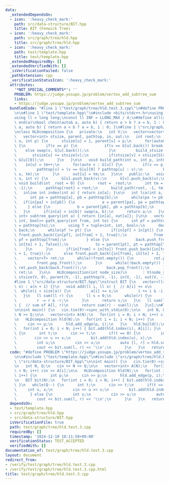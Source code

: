 ```yaml
---
data:
  _extendedDependsOn:
  - icon: ':heavy_check_mark:'
    path: src/data-structure/BIT.hpp
    title: BIT (Fenwick Tree)
  - icon: ':heavy_check_mark:'
    path: src/graph/tree/hld.hpp
    title: src/graph/tree/hld.hpp
  - icon: ':heavy_check_mark:'
    path: test/template.hpp
    title: test/template.hpp
  _extendedRequiredBy: []
  _extendedVerifiedWith: []
  _isVerificationFailed: false
  _pathExtension: cpp
  _verificationStatusIcon: ':heavy_check_mark:'
  attributes:
    '*NOT_SPECIAL_COMMENTS*': ''
    PROBLEM: https://judge.yosupo.jp/problem/vertex_add_subtree_sum
    links:
    - https://judge.yosupo.jp/problem/vertex_add_subtree_sum
  bundledCode: "#line 1 \"test/graph/tree/hld.test.3.cpp\"\n#define PROBLEM \"https://judge.yosupo.jp/problem/vertex_add_subtree_sum\"\
    \n\n#line 1 \"test/template.hpp\"\n#include <bits/stdc++.h>\nusing namespace std;\n\
    using ll = long long;\nconst ll INF = LLONG_MAX / 4;\n#define all(a) begin(a),\
    \ end(a)\nbool chmin(auto& a, auto b) { return a > b ? a = b, 1 : 0; }\nbool chmax(auto&\
    \ a, auto b) { return a < b ? a = b, 1 : 0; }\n#line 1 \"src/graph/tree/hld.hpp\"\
    \nclass HLDcomposition {\n   private:\n   int V;\n   vector<vector<int>> G;\n\
    \   vector<int> stsize, parent, pathtop, in, out;\n   int root;\n   void build_stsize(int\
    \ u, int p) {\n      stsize[u] = 1, parent[u] = p;\n      for(auto&& v : G[u])\
    \ {\n         if(v == p) {\n            if(v == G[u].back()) break;\n        \
    \    else swap(v, G[u].back());\n         }\n         build_stsize(v, u);\n  \
    \       stsize[u] += stsize[v];\n         if(stsize[v] > stsize[G[u][0]]) swap(v,\
    \ G[u][0]);\n      }\n   }\n\n   void build_path(int u, int p, int& tm) {\n  \
    \    in[u] = tm++;\n      for(auto v : G[u]) {\n         if(v == p) continue;\n\
    \         pathtop[v] = (v == G[u][0] ? pathtop[u] : v);\n         build_path(v,\
    \ u, tm);\n      }\n      out[u] = tm;\n   }\n\n   public:\n   void add_edge(int\
    \ u, int v) {\n      G[u].push_back(v);\n      G[v].push_back(u);\n   }\n\n  \
    \ void build(int _root = 0) {\n      root = _root;\n      int tm = 0;\n      build_stsize(root,\
    \ -1);\n      pathtop[root] = root;\n      build_path(root, -1, tm);\n   }\n\n\
    \   inline int index(int a) { return in[a]; }\n\n   int lca(int a, int b) {\n\
    \      int pa = pathtop[a], pb = pathtop[b];\n      while(pa != pb) {\n      \
    \   if(in[pa] > in[pb]) {\n            a = parent[pa], pa = pathtop[a];\n    \
    \     } else {\n            b = parent[pb], pb = pathtop[b];\n         }\n   \
    \   }\n      if(in[a] > in[b]) swap(a, b);\n      return a;\n   }\n\n   pair<int,\
    \ int> subtree_query(int a) { return {in[a], out[a]}; }\n\n   vector<tuple<int,\
    \ int, bool>> path_query(int from, int to) {\n      int pf = pathtop[from], pt\
    \ = pathtop[to];\n      using T = tuple<int, int, bool>;\n      deque<T> front,\
    \ back;\n      while(pf != pt) {\n         if(in[pf] > in[pt]) {\n           \
    \ front.push_back({in[pf], in[from] + 1, true});\n            from = parent[pf],\
    \ pf = pathtop[from];\n         } else {\n            back.push_front({in[pt],\
    \ in[to] + 1, false});\n            to = parent[pt], pt = pathtop[to];\n     \
    \    }\n      }\n      if(in[from] > in[to]) front.push_back({in[to], in[from]\
    \ + 1, true});\n      else front.push_back({in[from], in[to] + 1, false});\n \
    \     vector<T> ret;\n      while(!front.empty()) {\n         ret.push_back(front.front());\n\
    \         front.pop_front();\n      }\n      while(!back.empty()) {\n        \
    \ ret.push_back(back.front());\n         back.pop_front();\n      }\n      return\
    \ ret;\n   }\n\n   HLDcomposition(int node_size)\n       : V(node_size), G(V),\
    \ stsize(V, 0), parent(V, -1), pathtop(V, -1), in(V, -1), out(V, -1) {}\n};\n\
    #line 1 \"src/data-structure/BIT.hpp\"\nstruct BIT {\n   vector<ll> a;\n   BIT(ll\
    \ n) : a(n + 1) {}\n   void add(ll i, ll x) {  // A[i] += x\n      i++;\n    \
    \  while(i < size(a)) {\n         a[i] += x;\n         i += i & -i;\n      }\n\
    \   }\n   ll sum(ll r) {\n      ll s = 0;\n      while(r) {\n         s += a[r];\n\
    \         r -= r & -r;\n      }\n      return s;\n   }\n   ll sum(ll l, ll r)\
    \ {  // sum of A[l, r)\n      return sum(r) - sum(l);\n   }\n};\n#line 6 \"test/graph/tree/hld.test.3.cpp\"\
    \n\nint main() {\n   cin.tie(0)->sync_with_stdio(0);\n\n   int N, Q;\n   cin >>\
    \ N >> Q;\n\n   vector<int> A(N);\n   for(int i = 0; i < N; i++) cin >> A[i];\n\
    \n   HLDcomposition hld(N);\n   for(int i = 1; i < N; i++) {\n      int p;\n \
    \     cin >> p;\n      hld.add_edge(p, i);\n   }\n   hld.build();\n\n   BIT bit(N);\n\
    \   for(int i = 0; i < N; i++) { bit.add(hld.index(i), A[i]); }\n   while(Q--)\
    \ {\n      int t;\n      cin >> t;\n      if(t == 0) {\n         int u, x;\n \
    \        cin >> u >> x;\n         bit.add(hld.index(u), x);\n      } else {\n\
    \         int u;\n         cin >> u;\n         auto [l, r] = hld.subtree_query(u);\n\
    \         cout << bit.sum(l, r) << '\\n';\n      }\n   }\n   return 0;\n}\n"
  code: "#define PROBLEM \"https://judge.yosupo.jp/problem/vertex_add_subtree_sum\"\
    \n\n#include \"test/template.hpp\"\n#include \"src/graph/tree/hld.hpp\"\n#include\
    \ \"src/data-structure/BIT.hpp\"\n\nint main() {\n   cin.tie(0)->sync_with_stdio(0);\n\
    \n   int N, Q;\n   cin >> N >> Q;\n\n   vector<int> A(N);\n   for(int i = 0; i\
    \ < N; i++) cin >> A[i];\n\n   HLDcomposition hld(N);\n   for(int i = 1; i < N;\
    \ i++) {\n      int p;\n      cin >> p;\n      hld.add_edge(p, i);\n   }\n   hld.build();\n\
    \n   BIT bit(N);\n   for(int i = 0; i < N; i++) { bit.add(hld.index(i), A[i]);\
    \ }\n   while(Q--) {\n      int t;\n      cin >> t;\n      if(t == 0) {\n    \
    \     int u, x;\n         cin >> u >> x;\n         bit.add(hld.index(u), x);\n\
    \      } else {\n         int u;\n         cin >> u;\n         auto [l, r] = hld.subtree_query(u);\n\
    \         cout << bit.sum(l, r) << '\\n';\n      }\n   }\n   return 0;\n}"
  dependsOn:
  - test/template.hpp
  - src/graph/tree/hld.hpp
  - src/data-structure/BIT.hpp
  isVerificationFile: true
  path: test/graph/tree/hld.test.3.cpp
  requiredBy: []
  timestamp: '2024-12-10 18:11:50+09:00'
  verificationStatus: TEST_ACCEPTED
  verifiedWith: []
documentation_of: test/graph/tree/hld.test.3.cpp
layout: document
redirect_from:
- /verify/test/graph/tree/hld.test.3.cpp
- /verify/test/graph/tree/hld.test.3.cpp.html
title: test/graph/tree/hld.test.3.cpp
---
```

